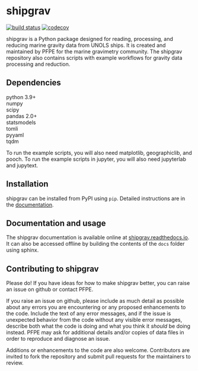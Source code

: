 # shipgrav
[![build status](https://github.com/PFPE/shipgrav/workflows/tests/badge.svg)](https://github.com/PFPE/shipgrav/actions)
[![codecov](https://codecov.io/gh/PFPE/shipgrav/branch/main/graph/badge.svg)](https://codecov.io/gh/PFPE/shipgrav)

shipgrav is a Python package designed for reading, processing, and reducing marine gravity data from UNOLS ships. It is created and maintained by PFPE for the marine gravimetry community. The shipgrav repository also contains scripts with example workflows for gravity data processing and reduction.

## Dependencies
python 3.9+\
numpy\
scipy\
pandas 2.0+\
statsmodels\
tomli\
pyyaml\
tqdm

To run the example scripts, you will also need matplotlib, geographiclib, and pooch. To run the example scripts in jupyter, you will also need jupyterlab and jupytext.

## Installation
shipgrav can be installed from PyPI using `pip`. Detailed instructions are in the [documentation](https://shipgrav.readthedocs.io/).

## Documentation and usage
The shipgrav documentation is available online at [shipgrav.readthedocs.io](https://shipgrav.readthedocs.io/). It can also be accessed offline by building the contents of the `docs` folder using sphinx.

## Contributing to shipgrav
Please do! If you have ideas for how to make shipgrav better, you can raise an issue on github or contact PFPE.

If you raise an issue on github, please include as much detail as possible about any errors you are encountering or any proposed enhancements to the code. Include the text of any error messages, and if the issue is unexpected behavior from the code without any visible error messages, describe both what the code is doing and what you think it *should* be doing instead. PFPE may ask for additional details and/or copies of data files in order to reproduce and diagnose an issue.

Additions or enhancements to the code are also welcome. Contributors are invited to fork the repository and submit pull requests for the maintainers to review.
